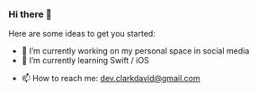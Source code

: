 ### Hi there 👋

Here are some ideas to get you started:

- 🔭 I’m currently working on my personal space in social media
- 🌱 I’m currently learning Swift / iOS
<!-- - 👯 I’m looking to collaborate on ... -->
<!-- - 🤔 I’m looking for help with ... -->
<!-- - 💬 Ask me about ... -->
- 📫 How to reach me: dev.clarkdavid@gmail.com
<!-- - 😄 Pronouns: ... -->
<!-- - ⚡ Fun fact:  -->

